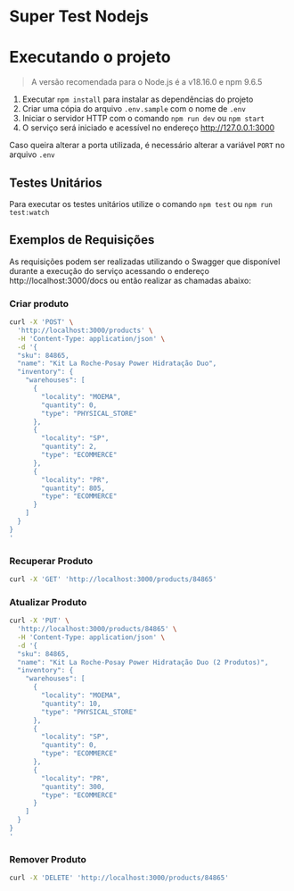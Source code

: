 # Super Test Nodejs

# Executando o projeto

> A versão recomendada para o Node.js é a v18.16.0 e npm 9.6.5

1. Executar `npm install` para instalar as dependências do projeto
2. Criar uma cópia do arquivo `.env.sample` com o nome de `.env`
3. Iniciar o servidor HTTP com o comando `npm run dev` ou `npm start`
4. O serviço será iniciado e acessível no endereço http://127.0.0.1:3000

Caso queira alterar a porta utilizada, é necessário alterar a variável `PORT` no arquivo `.env`

## Testes Unitários

Para executar os testes unitários utilize o comando `npm test` ou `npm run test:watch`

## Exemplos de Requisições

As requisições podem ser realizadas utilizando o Swagger que disponível durante a execução do serviço acessando o endereço http://localhost:3000/docs ou então realizar as chamadas abaixo:

### Criar produto

```sh
curl -X 'POST' \
  'http://localhost:3000/products' \
  -H 'Content-Type: application/json' \
  -d '{
  "sku": 84865,
  "name": "Kit La Roche-Posay Power Hidratação Duo",
  "inventory": {
    "warehouses": [
      {
        "locality": "MOEMA",
        "quantity": 0,
        "type": "PHYSICAL_STORE"
      },
      {
        "locality": "SP",
        "quantity": 2,
        "type": "ECOMMERCE"
      },
      {
        "locality": "PR",
        "quantity": 805,
        "type": "ECOMMERCE"
      }
    ]
  }
}
'
```

### Recuperar Produto

```sh
curl -X 'GET' 'http://localhost:3000/products/84865'
```

### Atualizar Produto

```sh
curl -X 'PUT' \
  'http://localhost:3000/products/84865' \
  -H 'Content-Type: application/json' \
  -d '{
  "sku": 84865,
  "name": "Kit La Roche-Posay Power Hidratação Duo (2 Produtos)",
  "inventory": {
    "warehouses": [
      {
        "locality": "MOEMA",
        "quantity": 10,
        "type": "PHYSICAL_STORE"
      },
      {
        "locality": "SP",
        "quantity": 0,
        "type": "ECOMMERCE"
      },
      {
        "locality": "PR",
        "quantity": 300,
        "type": "ECOMMERCE"
      }
    ]
  }
}
'
```

### Remover Produto

```sh
curl -X 'DELETE' 'http://localhost:3000/products/84865'
```
